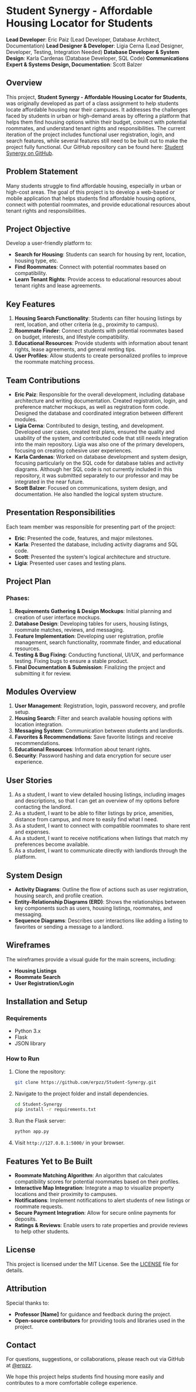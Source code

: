 # Student Synergy - Affordable Housing Locator for Students

**Lead Developer**: Eric Paiz (Lead Developer, Database Architect, Documentation)
**Lead Designer & Developer**: Ligia Cerna (Lead Designer, Developer, Testing, Integration Needed)
**Database Developer & System Design**: Karla Cardenas (Database Developer, SQL Code)
**Communications Expert & Systems Design, Documentation**: Scott Balzer

## Overview
This project, **Student Synergy - Affordable Housing Locator for Students**, was originally developed as part of a class assignment to help students locate affordable housing near their campuses. It addresses the challenges faced by students in urban or high-demand areas by offering a platform that helps them find housing options within their budget, connect with potential roommates, and understand tenant rights and responsibilities. The current iteration of the project includes functional user registration, login, and search features, while several features still need to be built out to make the project fully functional. Our GitHub repository can be found here: [Student Synergy on GitHub](https://github.com/erpzz/Student-Synergy).

## Problem Statement
Many students struggle to find affordable housing, especially in urban or high-cost areas. The goal of this project is to develop a web-based or mobile application that helps students find affordable housing options, connect with potential roommates, and provide educational resources about tenant rights and responsibilities.

## Project Objective
Develop a user-friendly platform to:
- **Search for Housing**: Students can search for housing by rent, location, housing type, etc.
- **Find Roommates**: Connect with potential roommates based on compatibility.
- **Learn Tenant Rights**: Provide access to educational resources about tenant rights and lease agreements.

## Key Features
1. **Housing Search Functionality**: Students can filter housing listings by rent, location, and other criteria (e.g., proximity to campus).
2. **Roommate Finder**: Connect students with potential roommates based on budget, interests, and lifestyle compatibility.
3. **Educational Resources**: Provide students with information about tenant rights, lease agreements, and general renting tips.
4. **User Profiles**: Allow students to create personalized profiles to improve the roommate matching process.

## Team Contributions
- **Eric Paiz**: Responsible for the overall development, including database architecture and writing documentation. Created registration, login, and preference matcher mockups, as well as registration form code. Designed the database and coordinated integration between different modules.
- **Ligia Cerna**: Contributed to design, testing, and development. Developed user cases, created test plans, ensured the quality and usability of the system, and contributed code that still needs integration into the main repository. Ligia was also one of the primary developers, focusing on creating cohesive user experiences.
- **Karla Cardenas**: Worked on database development and system design, focusing particularly on the SQL code for database tables and activity diagrams. Although her SQL code is not currently included in this repository, it was submitted separately to our professor and may be integrated in the near future.
- **Scott Balzer**: Focused on communications, system design, and documentation. He also handled the logical system structure.

## Presentation Responsibilities
Each team member was responsible for presenting part of the project:
- **Eric**: Presented the code, features, and major milestones.
- **Karla**: Presented the database, including activity diagrams and SQL code.
- **Scott**: Presented the system's logical architecture and structure.
- **Ligia**: Presented user cases and testing plans.

## Project Plan
### Phases:
1. **Requirements Gathering & Design Mockups**: Initial planning and creation of user interface mockups.
2. **Database Design**: Developing tables for users, housing listings, roommate matches, reviews, and messaging.
3. **Feature Implementation**: Developing user registration, profile management, search functionality, roommate finder, and educational resources.
4. **Testing & Bug Fixing**: Conducting functional, UI/UX, and performance testing. Fixing bugs to ensure a stable product.
5. **Final Documentation & Submission**: Finalizing the project and submitting it for review.

## Modules Overview
1. **User Management**: Registration, login, password recovery, and profile setup.
2. **Housing Search**: Filter and search available housing options with location integration.
3. **Messaging System**: Communication between students and landlords.
4. **Favorites & Recommendations**: Save favorite listings and receive recommendations.
5. **Educational Resources**: Information about tenant rights.
6. **Security**: Password hashing and data encryption for secure user experience.

## User Stories
1. As a student, I want to view detailed housing listings, including images and descriptions, so that I can get an overview of my options before contacting the landlord.
2. As a student, I want to be able to filter listings by price, amenities, distance from campus, and more to easily find what I need.
3. As a student, I want to connect with compatible roommates to share rent and expenses.
4. As a student, I want to receive notifications when listings that match my preferences become available.
5. As a student, I want to communicate directly with landlords through the platform.

## System Design
- **Activity Diagrams**: Outline the flow of actions such as user registration, housing search, and profile creation.
- **Entity-Relationship Diagrams (ERD)**: Shows the relationships between key components such as users, housing listings, roommates, and messaging.
- **Sequence Diagrams**: Describes user interactions like adding a listing to favorites or sending a message to a landlord.

## Wireframes
The wireframes provide a visual guide for the main screens, including:
- **Housing Listings**
- **Roommate Search**
- **User Registration/Login**

## Installation and Setup
### Requirements
- Python 3.x
- Flask
- JSON library
### How to Run
1. Clone the repository:
   ```sh
   git clone https://github.com/erpzz/Student-Synergy.git
   ```
2. Navigate to the project folder and install dependencies.
   ```sh
   cd Student-Synergy
   pip install -r requirements.txt
   ```
3. Run the Flask server:
   ```sh
   python app.py
   ```
4. Visit `http://127.0.0.1:5000/` in your browser.

## Features Yet to Be Built
- **Roommate Matching Algorithm**: An algorithm that calculates compatibility scores for potential roommates based on their profiles.
- **Interactive Map Integration**: Integrate a map to visualize property locations and their proximity to campuses.
- **Notifications**: Implement notifications to alert students of new listings or roommate requests.
- **Secure Payment Integration**: Allow for secure online payments for deposits.
- **Ratings & Reviews**: Enable users to rate properties and provide reviews to help other students.

## License
This project is licensed under the MIT License. See the [LICENSE](LICENSE) file for details.

## Attribution
Special thanks to:
- **Professor [Name]** for guidance and feedback during the project.
- **Open-source contributors** for providing tools and libraries used in the project.

## Contact
For questions, suggestions, or collaborations, please reach out via GitHub at [@erpzz](https://github.com/erpzz).

We hope this project helps students find housing more easily and contributes to a more comfortable college experience.


